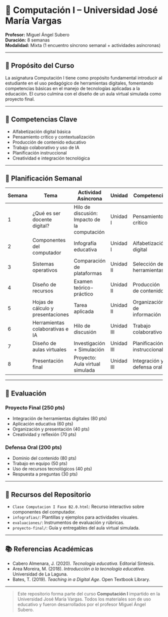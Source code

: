 # 📘 Computación I – Universidad José María Vargas

**Profesor:** Miguel Ángel Subero  
**Duración:** 8 semanas  
**Modalidad:** Mixta (1 encuentro síncrono semanal + actividades asíncronas)

---

## 🎯 Propósito del Curso

La asignatura Computación I tiene como propósito fundamental introducir al estudiante en el uso pedagógico de herramientas digitales, fomentando competencias básicas en el manejo de tecnologías aplicadas a la educación. El curso culmina con el diseño de un aula virtual simulada como proyecto final.

---

## 🧠 Competencias Clave

- Alfabetización digital básica  
- Pensamiento crítico y contextualización  
- Producción de contenido educativo  
- Trabajo colaborativo y uso de IA  
- Planificación instruccional  
- Creatividad e integración tecnológica

---

## 📅 Planificación Semanal

| Semana | Tema | Actividad Asíncrona | Unidad | Competencia |
|--------|------|----------------------|--------|-------------|
| 1 | ¿Qué es ser docente digital? | Hilo de discusión: Impacto de la computación | Unidad I | Pensamiento crítico |
| 2 | Componentes del computador | Infografía educativa | Unidad I | Alfabetización digital |
| 3 | Sistemas operativos | Comparación de plataformas | Unidad II | Selección de herramientas |
| 4 | Diseño de recursos | Examen teórico-práctico | Unidad II | Producción de contenido |
| 5 | Hojas de cálculo y presentaciones | Tarea aplicada | Unidad II | Organización de información |
| 6 | Herramientas colaborativas e IA | Hilo de discusión | Unidad III | Trabajo colaborativo |
| 7 | Diseño de aulas virtuales | Investigación + Simulación | Unidad III | Planificación instruccional |
| 8 | Presentación final | Proyecto: Aula virtual simulada | Unidad III | Integración y defensa oral |

---

## 🧪 Evaluación

### Proyecto Final (250 pts)
- Integración de herramientas digitales (80 pts)  
- Aplicación educativa (60 pts)  
- Organización y presentación (40 pts)  
- Creatividad y reflexión (70 pts)

### Defensa Oral (200 pts)
- Dominio del contenido (80 pts)  
- Trabajo en equipo (50 pts)  
- Uso de recursos tecnológicos (40 pts)  
- Respuesta a preguntas (30 pts)

---

## 📂 Recursos del Repositorio

- `Clase Computacion I Fase B2.0.html`: Recurso interactivo sobre componentes del computador.  
- `infografias/`: Plantillas y ejemplos para actividades visuales.  
- `evaluaciones/`: Instrumentos de evaluación y rúbricas.  
- `proyecto-final/`: Guía y entregables del aula virtual simulada.

---

## 📚 Referencias Académicas

- Cabero Almenara, J. (2020). *Tecnología educativa*. Editorial Síntesis.  
- Area Moreira, M. (2018). *Introducción a la tecnología educativa*. Universidad de La Laguna.  
- Bates, T. (2019). *Teaching in a Digital Age*. Open Textbook Library.

---

> Este repositorio forma parte del curso **Computación I** impartido en la Universidad José María Vargas. Todos los materiales son de uso educativo y fueron desarrollados por el profesor Miguel Ángel Subero.
